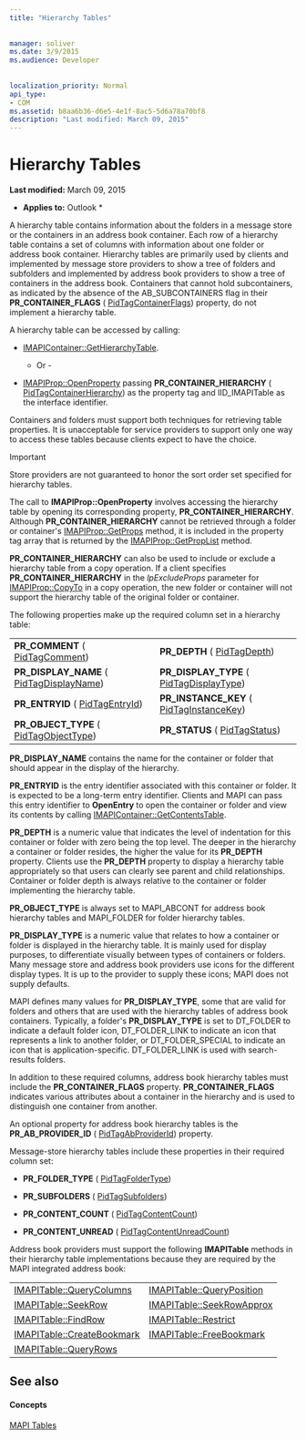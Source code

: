 ```yaml
---
title: "Hierarchy Tables"
 
 
manager: soliver
ms.date: 3/9/2015
ms.audience: Developer
 
 
localization_priority: Normal
api_type:
- COM
ms.assetid: b8aa6b36-d6e5-4e1f-8ac5-5d6a78a70bf8
description: "Last modified: March 09, 2015"
---
```


# Hierarchy Tables

 **Last modified:** March 09, 2015 
  
 * **Applies to:** Outlook * 
  
A hierarchy table contains information about the folders in a message store or the containers in an address book container. Each row of a hierarchy table contains a set of columns with information about one folder or address book container. Hierarchy tables are primarily used by clients and implemented by message store providers to show a tree of folders and subfolders and implemented by address book providers to show a tree of containers in the address book. Containers that cannot hold subcontainers, as indicated by the absence of the AB_SUBCONTAINERS flag in their **PR_CONTAINER_FLAGS** ( [PidTagContainerFlags](pidtagcontainerflags-canonical-property.md)) property, do not implement a hierarchy table.
  
A hierarchy table can be accessed by calling:
  
- [IMAPIContainer::GetHierarchyTable](imapicontainer-gethierarchytable.md).
    
    - Or -
    
- [IMAPIProp::OpenProperty](imapiprop-openproperty.md) passing **PR_CONTAINER_HIERARCHY** ( [PidTagContainerHierarchy](pidtagcontainerhierarchy-canonical-property.md)) as the property tag and IID_IMAPITable as the interface identifier.
    
Containers and folders must support both techniques for retrieving table properties. It is unacceptable for service providers to support only one way to access these tables because clients expect to have the choice. 
  
> [!IMPORTANT]
> Store providers are not guaranteed to honor the sort order set specified for hierarchy tables. 
  
The call to **IMAPIProp::OpenProperty** involves accessing the hierarchy table by opening its corresponding property, **PR_CONTAINER_HIERARCHY**. Although **PR_CONTAINER_HIERARCHY** cannot be retrieved through a folder or container's [IMAPIProp::GetProps](imapiprop-getprops.md) method, it is included in the property tag array that is returned by the [IMAPIProp::GetPropList](imapiprop-getproplist.md) method. 
  
 **PR_CONTAINER_HIERARCHY** can also be used to include or exclude a hierarchy table from a copy operation. If a client specifies **PR_CONTAINER_HIERARCHY** in the  *lpExcludeProps*  parameter for [IMAPIProp::CopyTo](imapiprop-copyto.md) in a copy operation, the new folder or container will not support the hierarchy table of the original folder or container. 
  
The following properties make up the required column set in a hierarchy table:
  
|||
|:-----|:-----|
|**PR_COMMENT** ( [PidTagComment](pidtagcomment-canonical-property.md))  <br/> |**PR_DEPTH** ( [PidTagDepth](pidtagdepth-canonical-property.md))  <br/> |
|**PR_DISPLAY_NAME** ( [PidTagDisplayName](pidtagdisplayname-canonical-property.md))  <br/> |**PR_DISPLAY_TYPE** ( [PidTagDisplayType](pidtagdisplaytype-canonical-property.md))  <br/> |
|**PR_ENTRYID** ( [PidTagEntryId](pidtagentryid-canonical-property.md))  <br/> |**PR_INSTANCE_KEY** ( [PidTagInstanceKey](pidtaginstancekey-canonical-property.md))  <br/> |
|**PR_OBJECT_TYPE** ( [PidTagObjectType](pidtagobjecttype-canonical-property.md))  <br/> |**PR_STATUS** ( [PidTagStatus](pidtagstatus-canonical-property.md))  <br/> |
   
 **PR_DISPLAY_NAME** contains the name for the container or folder that should appear in the display of the hierarchy. 
  
 **PR_ENTRYID** is the entry identifier associated with this container or folder. It is expected to be a long-term entry identifier. Clients and MAPI can pass this entry identifier to **OpenEntry** to open the container or folder and view its contents by calling [IMAPIContainer::GetContentsTable](imapicontainer-getcontentstable.md). 
  
 **PR_DEPTH** is a numeric value that indicates the level of indentation for this container or folder with zero being the top level. The deeper in the hierarchy a container or folder resides, the higher the value for its **PR_DEPTH** property. Clients use the **PR_DEPTH** property to display a hierarchy table appropriately so that users can clearly see parent and child relationships. Container or folder depth is always relative to the container or folder implementing the hierarchy table. 
  
 **PR_OBJECT_TYPE** is always set to MAPI_ABCONT for address book hierarchy tables and MAPI_FOLDER for folder hierarchy tables. 
  
 **PR_DISPLAY_TYPE** is a numeric value that relates to how a container or folder is displayed in the hierarchy table. It is mainly used for display purposes, to differentiate visually between types of containers or folders. Many message store and address book providers use icons for the different display types. It is up to the provider to supply these icons; MAPI does not supply defaults. 
  
MAPI defines many values for **PR_DISPLAY_TYPE**, some that are valid for folders and others that are used with the hierarchy tables of address book containers. Typically, a folder's **PR_DISPLAY_TYPE** is set to DT_FOLDER to indicate a default folder icon, DT_FOLDER_LINK to indicate an icon that represents a link to another folder, or DT_FOLDER_SPECIAL to indicate an icon that is application-specific. DT_FOLDER_LINK is used with search-results folders. 
  
In addition to these required columns, address book hierarchy tables must include the **PR_CONTAINER_FLAGS** property. **PR_CONTAINER_FLAGS** indicates various attributes about a container in the hierarchy and is used to distinguish one container from another. 
  
An optional property for address book hierarchy tables is the **PR_AB_PROVIDER_ID** ( [PidTagAbProviderId](pidtagabproviderid-canonical-property.md)) property.
  
Message-store hierarchy tables include these properties in their required column set:
  
- **PR_FOLDER_TYPE** ( [PidTagFolderType](pidtagfoldertype-canonical-property.md))
    
- **PR_SUBFOLDERS** ( [PidTagSubfolders](pidtagsubfolders-canonical-property.md))
    
- **PR_CONTENT_COUNT** ( [PidTagContentCount](pidtagcontentcount-canonical-property.md))
    
- **PR_CONTENT_UNREAD** ( [PidTagContentUnreadCount](pidtagcontentunreadcount-canonical-property.md))
    
Address book providers must support the following **IMAPITable** methods in their hierarchy table implementations because they are required by the MAPI integrated address book: 
  
|||
|:-----|:-----|
|[IMAPITable::QueryColumns](imapitable-querycolumns.md) <br/> |[IMAPITable::QueryPosition](imapitable-queryposition.md) <br/> |
|[IMAPITable::SeekRow](imapitable-seekrow.md) <br/> |[IMAPITable::SeekRowApprox](imapitable-seekrowapprox.md) <br/> |
|[IMAPITable::FindRow](imapitable-findrow.md) <br/> |[IMAPITable::Restrict](imapitable-restrict.md) <br/> |
|[IMAPITable::CreateBookmark](imapitable-createbookmark.md) <br/> |[IMAPITable::FreeBookmark](imapitable-freebookmark.md) <br/> |
|[IMAPITable::QueryRows](imapitable-queryrows.md) <br/> | <br/> |
   
## See also

#### Concepts

[MAPI Tables](mapi-tables.md)

